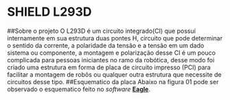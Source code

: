 # SHIELD L293D
##Sobre o projeto
O L293D é um circuito integrado(CI) que possuí internamente em sua estrutura duas pontes H, circuito que pode determinar o sentido da corrente, a polaridade da tensão e a tensão em um dado sistema ou componente, a montagem e polarização desse CI é um pouco complicada para pessoas iniciantes no ramo da robótica, desse modo foi criado uma estrutura em forma de placa de circuito impresso (PCI) para facilitar a montagem de robôs ou qualquer outra estrutura que necessite de circuitos desse tipo.
##Esquematico da placa
Abaixo na figura 01 pode ser observado o esquematico feito no *software* [**Eagle**](https://cadsoft.io/). 
